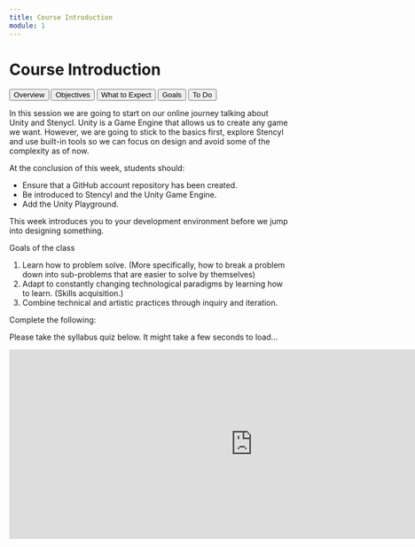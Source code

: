 ```yaml
---
title: Course Introduction
module: 1
---
```


# Course Introduction

<div class="tab">
  <button class="tablinks active" onclick="openTab(event, 'Overview')">Overview</button>
  <button class="tablinks" onclick="openTab(event, 'Objectives')">Objectives</button>
  <button class="tablinks" onclick="openTab(event, 'Expect')">What to Expect</button>
  <button class="tablinks" onclick="openTab(event, 'Goals')">Goals</button> 
  <button class="tablinks" onclick="openTab(event, 'ToDo')">To Do</button>  
</div>

<div id="Overview" class="tabcontent" style="display:block">
<p>In this session we are going to start on our online journey talking about Unity and Stenycl.  Unity is a Game Engine that allows us to create any game we want. However, we are going to stick to the basics first, explore Stencyl and use built-in tools so we can focus on design and avoid some of the complexity as of now.</p>
</div>

<div id="Objectives" class="tabcontent">
<p>At the conclusion of this week, students should:</p>
<ul>
<li>Ensure that a GitHub account repository has been created.</li>
<li>Be introduced to Stencyl and the Unity Game Engine.</li>
<li>Add the Unity Playground.</li>
</ul>
</div>

<div id="Expect" class="tabcontent">
<p>This week introduces you to your development environment before we jump into designing something.</p>
</div>

<div id="Goals" class="tabcontent">
<p>Goals of the class</p>
<ol>

<li>Learn how to problem solve. (More specifically, how to break a problem down into sub-problems that are easier to solve by themselves)</li>
<li>Adapt to constantly changing technological paradigms by learning how to learn. (Skills acquisition.)</li>
<li>Combine technical and artistic practices through inquiry and iteration.</li>
</ol>
</div>
<div id="ToDo" class="tabcontent">

<p>Complete the following:</p>


<p>Please take the syllabus quiz below.  It might take a few seconds to load...</p>
<p><iframe src="https://umontanamediaarts.com/mart460/wp-admin/admin-ajax.php?action=h5p_embed&id=4" width="877" height="342" frameborder="0" allowfullscreen="allowfullscreen"></iframe><script src="https://umontanamediaarts.com/mart460/wp-content/plugins/h5p/h5p-php-library/js/h5p-resizer.js" charset="UTF-8"></script>
</p>
</div>